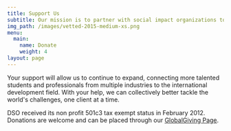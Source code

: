 ```yaml
---
title: Support Us
subtitle: Our mission is to partner with social impact organizations to tackle the world's challenges.
img_path: /images/vetted-2015-medium-xs.png
menu:
  main:
    name: Donate
    weight: 4
layout: page
---
```

Your support will allow us to continue to expand, connecting more talented students and professionals from multiple industries to the international development field. With your help, we can collectively better tackle the world's challenges, one client at a time.

DSO received its non profit 501c3 tax exempt status in February 2012. Donations are welcome and can be placed through our [GlobalGiving Page](https://www.globalgiving.org/donate/24402/development-solutions-organization-dso/).
